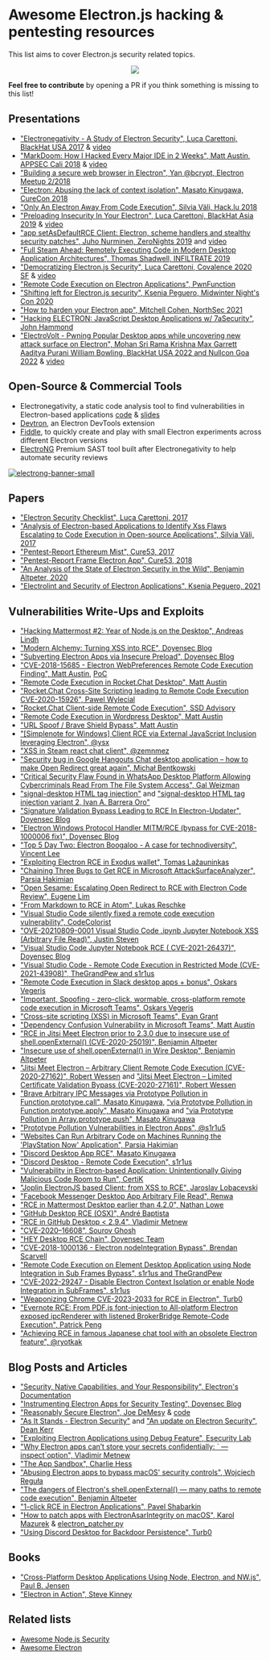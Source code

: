 # Awesome Electron.js hacking & pentesting resources

This list aims to cover Electron.js security related topics.

<p align="center">
    <img src="https://github.com/doyensec/electronegativity/raw/master/docs/resources/img/electron-logo.png">
</p>

**Feel free to contribute** by opening a PR if you think something is missing to this list!

## Presentations

- ["Electronegativity - A Study of Electron Security", Luca Carettoni, BlackHat USA 2017](https://www.blackhat.com/docs/us-17/thursday/us-17-Carettoni-Electronegativity-A-Study-Of-Electron-Security.pdf) & [video](https://www.youtube.com/watch?v=oJWsBHlt0ZM)
- ["MarkDoom: How I Hacked Every Major IDE in 2 Weeks", Matt Austin, APPSEC Cali 2018](https://docs.google.com/presentation/d/1wQM4fhjCJ9r3DQ-c98XJFkrd83odM94FaJPqstTR68c) & [video](https://www.youtube.com/watch?v=a-YnG3Mx-Tg)
- ["Building a secure web browser in Electron", Yan @bcrypt, Electron Meetup 2/2018](https://www.youtube.com/watch?v=Qirdy1TP1Rw)
- ["Electron: Abusing the lack of context isolation", Masato Kinugawa, CureCon 2018](https://speakerdeck.com/masatokinugawa/electron-abusing-the-lack-of-context-isolation-curecon-en)
- ["Only An Electron Away From Code Execution", Silvia Väli, Hack.lu 2018](https://www.youtube.com/watch?v=kvi6XX71VXM)
- ["Preloading Insecurity In Your Electron", Luca Carettoni, BlackHat Asia 2019](https://doyensec.com/resources/Asia-19-Carettoni-Preloading-Insecurity-In-Your-Electron.pdf) & [video](https://www.youtube.com/watch?v=Hw6JShd8Jxw)
- ["app setAsDefaultRCE Client: Electron, scheme handlers and stealthy security patches", Juho Nurminen, ZeroNights 2019](https://2019.zeronights.ru/wp-content/themes/zeronights-2019/public/materials/1_ZN2019_Juho_Nurminen.pdf) and [video](https://www.youtube.com/watch?v=A9qJHqWYl_4)
- ["Full Steam Ahead: Remotely Executing Code in Modern Desktop Application Architectures", Thomas Shadwell, INFILTRATE 2019](https://vimeo.com/335206831)
- ["Democratizing Electron.js Security", Luca Carettoni, Covalence 2020 SF](https://doyensec.com/resources/Covalence-2020-Carettoni-DemocratizingElectronSecurity.pdf) & [video](https://www.youtube.com/watch?v=N2GGWz-Pkeg)
- ["Remote Code Execution on Electron Applications", PwnFunction](https://www.youtube.com/watch?v=jkJWA_CWrQs)
- ["Shifting left for Electron.js security", Ksenia Peguero, Midwinter Night's Con 2020](https://www.youtube.com/watch?v=Fiqj37HiyAY)
- ["How to harden your Electron app", Mitchell Cohen, NorthSec 2021](https://youtu.be/_P6qI4ahBVk?t=5111)
- ["Hacking ELECTRON: JavaScript Desktop Applications w/ 7aSecurity", John Hammond](https://www.youtube.com/watch?v=P8QvSjL8F9w)
- ["ElectroVolt - Pwning Popular Desktop apps while uncovering new attack surface on Electron", Mohan Sri Rama Krishna Max Garrett Aaditya Purani William Bowling, BlackHat USA 2022 and Nullcon Goa 2022](https://i.blackhat.com/USA-22/Thursday/US-22-Purani-ElectroVolt-Pwning-Popular-Desktop-Apps.pdf) & [video](https://www.youtube.com/watch?v=J0bZGugLoYk)

## Open-Source & Commercial Tools

- Electronegativity, a static code analysis tool to find vulnerabilities in Electron-based applications [code](https://github.com/doyensec/electronegativity) & [slides](https://doyensec.com/resources/Electronegativity_ArsenalBHUS2019.pdf)
- [Devtron](https://www.electronjs.org/blog/electron-1-0#devtron), an Electron DevTools extension
- [Fiddle](https://github.com/electron/fiddle), to quickly create and play with small Electron experiments across different Electron versions 
- [ElectroNG](https://get-electrong.com/) Premium SAST tool built after Electronegativity to help  automate  security reviews

[![electrong-banner-small](https://user-images.githubusercontent.com/6027823/195326803-56a1181c-2ae4-4ba5-81ea-cd8148c81bea.png)](https://get-electrong.com/)

## Papers

- ["Electron Security Checklist", Luca Carettoni, 2017](https://doyensec.com/resources/us-17-Carettoni-Electronegativity-A-Study-Of-Electron-Security-wp.pdf)
- ["Analysis of Electron-based Applications to Identify Xss Flaws Escalating to Code Execution in Open-source Applications", Silvia Väli, 2017](https://digikogu.taltech.ee/en/Download/01ec8ff7-fff8-4a83-86a4-4048178a3ed5)
- ["Pentest-Report Ethereum Mist", Cure53, 2017](https://cure53.de/pentest-report_mist.pdf)
- ["Pentest-Report Frame Electron App", Cure53, 2018](https://cure53.de/pentest-report_frame.pdf)
- ["An Analysis of the State of Electron Security in the Wild", Benjamin Altpeter, 2020](https://benjamin-altpeter.de/doc/thesis-electron.pdf)
- ["Electrolint and Security of Electron Applications", Ksenia Peguero, 2021](https://www.sciencedirect.com/science/article/pii/S2667295221000040)

## Vulnerabilities Write-Ups and Exploits

- ["Hacking Mattermost #2: Year of Node.js on the Desktop", Andreas Lindh](http://haxx.ml/post/145508617751/hacking-mattermost-2-year-of-nodejs-on-the?is_related_post=1)
- ["Modern Alchemy: Turning XSS into RCE", Doyensec Blog](https://blog.doyensec.com/2017/08/03/electron-framework-security.html)
- ["Subverting Electron Apps via Insecure Preload", Doyensec Blog](https://blog.doyensec.com/2019/04/03/subverting-electron-apps-via-insecure-preload.html)
- ["CVE-2018-15685 - Electron WebPreferences Remote Code Execution Finding", Matt Austin](https://www.contrastsecurity.com/security-influencers/cve-2018-15685), [PoC](https://github.com/matt-/CVE-2018-15685)
- ["Remote Code Execution in Rocket.Chat Desktop", Matt Austin](https://hackerone.com/reports/276031)
- ["Rocket.Chat Cross-Site Scripting leading to Remote Code Execution CVE-2020-15926", Pawel Wylecial](https://blog.redteam.pl/2020/08/rocket-chat-xss-rce-cve-2020-15926.html)
- ["Rocket.Chat Client-side Remote Code Execution", SSD Advisory](https://ssd-disclosure.com/ssd-advisory-rocket-chat-client-side-remote-code-execution/)
- ["Remote Code Execution in Wordpress Desktop", Matt Austin](https://hackerone.com/reports/301458)
- ["URL Spoof / Brave Shield Bypass", Matt Austin](https://hackerone.com/reports/255991)
- ["\[Simplenote for Windows\] Client RCE via External JavaScript Inclusion leveraging Electron", @ysx](https://hackerone.com/reports/291539)
- ["XSS in Steam react chat client", @zemnmez](https://hackerone.com/reports/409850)
- ["Security bug in Google Hangouts Chat desktop application – how to make Open Redirect great again", Michał Bentkowski](https://research.securitum.com/security-bug-in-google-hangouts-chat-desktop-application-how-to-make-open-redirect-great-again/)
- ["Critical Security Flaw Found in WhatsApp Desktop Platform Allowing Cybercriminals Read From The File System Access", Gal Weizman](https://www.perimeterx.com/tech-blog/2020/whatsapp-fs-read-vuln-disclosure/)
- ["signal-desktop HTML tag injection"](https://web.archive.org/web/20200427095259/https://ivan.barreraoro.com.ar/signal-desktop-html-tag-injection/) and ["signal-desktop HTML tag injection variant 2, Ivan A. Barrera Oro"](https://web.archive.org/web/20190517134857/https://ivan.barreraoro.com.ar/signal-desktop-html-tag-injection-variant-2/)
- ["Signature Validation Bypass Leading to RCE In Electron-Updater", Doyensec Blog](https://blog.doyensec.com/2020/02/24/electron-updater-update-signature-bypass.html)
- ["Electron Windows Protocol Handler MITM/RCE (bypass for CVE-2018-1000006 fix)", Doyensec Blog](https://blog.doyensec.com/2018/05/24/electron-win-protocol-handler-bug-bypass.html)
- ["Top 5 Day Two: Electron Boogaloo - A case for technodiversity",  Vincent Lee](https://www.thezdi.com/blog/2018/12/18/top-5-day-two-electron-boogaloo-a-case-for-technodiversity)
- ["Exploiting Electron RCE in Exodus wallet", Tomas Lažauninkas](https://hackernoon.com/exploiting-electron-rce-in-exodus-wallet-d9e6db13c374)
- ["Chaining Three Bugs to Get RCE in Microsoft AttackSurfaceAnalyzer", Parsia Hakimian](https://parsiya.net/blog/2019-06-18-chaining-three-bugs-to-get-rce-in-microsoft-attacksurfaceanalyzer/)
- ["Open Sesame: Escalating Open Redirect to RCE with Electron Code Review", Eugene Lim](https://spaceraccoon.dev/open-sesame-escalating-open-redirect-to-rce-with-electron-code-review)
- ["From Markdown to RCE in Atom", Lukas Reschke](https://statuscode.ch/2017/11/from-markdown-to-rce-in-atom)
- ["Visual Studio Code silently fixed a remote code execution vulnerability", CodeColorist](https://blog.chichou.me/2018/03/16/visual-studio-code-silently-fixed-a-remote-code-execution-vulnerability/)
- ["OVE-20210809-0001 Visual Studio Code .ipynb Jupyter Notebook XSS (Arbitrary File Read)", Justin Steven](https://github.com/justinsteven/advisories/blob/master/2021_vscode_ipynb_xss_arbitrary_file_read.md)
- ["Visual Studio Code Jupyter Notebook RCE ( CVE-2021-26437)", Doyensec Blog](https://blog.doyensec.com/2022/10/27/jupytervscode.html)
- ["Visual Studio Code - Remote Code Execution in Restricted Mode (CVE-2021-43908)", TheGrandPew and s1r1us](https://blog.electrovolt.io/posts/vscode-rce/)
- ["Remote Code Execution in Slack desktop apps + bonus", Oskars Vegeris](https://hackerone.com/reports/783877)
- ["Important, Spoofing - zero-click, wormable, cross-platform remote code execution in Microsoft Teams", Oskars Vegeris](https://github.com/oskarsve/ms-teams-rce)
- ["Cross-site scripting (XSS) in Microsoft Teams", Evan Grant](https://www.tenable.com/security/research/tra-2019-54)
- ["Dependency Confusion Vulnerability in Microsoft Teams", Matt Austin](https://www.contrastsecurity.com/security-influencers/contrast-labs-reveals-dependency-confusion-vulnerability-in-microsoft-teams)
- ["RCE in Jitsi Meet Electron prior to 2.3.0 due to insecure use of shell.openExternal() (CVE-2020-25019)", Benjamin Altpeter](https://benjamin-altpeter.de/jitsi-meet-electron-rce-shell-openexternal/)
- ["Insecure use of shell.openExternal() in Wire Desktop", Benjamin Altpeter](https://github.com/wireapp/wire-desktop/security/advisories/GHSA-5gpx-9976-ggpm)
- ["Jitsi Meet Electron – Arbitrary Client Remote Code Execution (CVE-2020-27162)", Robert Wessen](https://research.nccgroup.com/2020/10/23/technical-advisory-jitsi-meet-electron-arbitrary-client-remote-code-execution-cve-2020-27162/) and ["Jitsi Meet Electron – Limited Certificate Validation Bypass (CVE-2020-27161)", Robert Wessen](https://research.nccgroup.com/2020/10/23/technical-advisory-jitsi-meet-electron-limited-certificate-validation-bypass-cve-2020-27161/)
- ["Brave Arbitrary IPC Messages via Prototype Pollution in Function.prototype.call",  Masato Kinugawa](https://hackerone.com/reports/187542), ["via Prototype Pollution in Function.prototype.apply",  Masato Kinugawa](https://hackerone.com/reports/188086) and ["via Prototype Pollution in Array.prototype.push",  Masato Kinugawa](https://hackerone.com/reports/188561)
- ["Prototype Pollution Vulnerabilities in Electron Apps", @s1r1u5](https://github.com/msrkp/electron-research)
- ["Websites Can Run Arbitrary Code on Machines Running the 'PlayStation Now' Application", Parsia Hakimian](https://hackerone.com/reports/873614)
- ["Discord Desktop App RCE", Masato Kinugawa](https://mksben.l0.cm/2020/10/discord-desktop-rce.html)
- ["Discord Desktop - Remote Code Execution", s1r1us](https://blog.electrovolt.io/posts/discord-rce/)
- ["Vulnerability in Electron-based Application: Unintentionally Giving Malicious Code Room to Run", CertiK](https://certik.io/blog/technology/vulnerability-electron-based-application-malicious-code-execution)
- ["Joplin ElectronJS based Client: from XSS to RCE", Jaroslav Lobacevski](https://blog.devsecurity.eu/en/blog/joplin-electron-rce)
- ["Facebook Messenger Desktop App Arbitrary File Read", Renwa](https://medium.com/@renwa/facebook-messenger-desktop-app-arbitrary-file-read-db2374550f6d)
- ["RCE in Mattermost Desktop earlier than 4.2.0", Nathan Lowe](https://dev.to/nlowe/rce-in-mattermost-desktop-earlier-than-420-5aef)
- ["GitHub Desktop RCE (OSX)", André Baptista](https://pwning.re/2018/12/04/github-desktop-rce/)
- ["RCE in GitHub Desktop < 2.9.4", Vladimir Metnew](https://github.com/Metnew/write-ups/tree/main/rce-github-desktop-2.9.3)
- ["CVE-2020–16608", Sourov Ghosh](https://sghosh2402.medium.com/cve-2020-16608-8cdad9f4d9b4)
- ["HEY Desktop RCE Chain", Doyensec Team](https://doyensec.com/resources/Doyensec_Basecamp_HEY_PlatformTesting_Q32020_SAS.pdf)
- ["CVE-2018-1000136 - Electron nodeIntegration Bypass", Brendan Scarvell](https://www.trustwave.com/en-us/resources/blogs/spiderlabs-blog/cve-2018-1000136-electron-nodeintegration-bypass)
- ["Remote Code Execution on Element Desktop Application using Node Integration in Sub Frames Bypass", s1r1us and TheGrandPew](https://blog.electrovolt.io/posts/element-rce/)
- ["CVE-2022-29247 - Disable Electron Context Isolation or enable Node Integration in SubFrames", s1r1us](https://hackerone.com/reports/1647287)
- ["Weaponizing Chrome CVE-2023-2033 for RCE in Electron", Turb0](https://www.turb0.one/pages/Weaponizing_Chrome_CVE-2023-2033_for_RCE_in_Electron:_Some_Assembly_Required.html)
- ["Evernote RCE: From PDF.js font-injection to All-platform Electron exposed ipcRenderer with listened BrokerBridge Remote-Code Execution", Patrick Peng](https://0reg.dev/blog/evernote-rce)
- ["Achieving RCE in famous Japanese chat tool with an obsolete Electron feature", @ryotkak](https://flatt.tech/research/posts/escaping-electron-isolation-with-obsolete-feature/)

## Blog Posts and Articles

- ["Security, Native Capabilities, and Your Responsibility", Electron's Documentation](https://www.electronjs.org/docs/tutorial/security)
- ["Instrumenting Electron Apps for Security Testing", Doyensec Blog](https://blog.doyensec.com/2018/07/19/instrumenting-electron-app.html)
- ["Reasonably Secure Electron", Joe DeMesy](https://know.bishopfox.com/research/reasonably-secure-electron) & [code](https://github.com/moloch--/reasonably-secure-electron)
- ["As It Stands - Electron Security"](http://blog.scottlogic.com/2016/03/09/As-It-Stands-Electron-Security.html) and ["An update on Electron Security", Dean Kerr](http://blog.scottlogic.com/2016/06/01/An-update-on-Electron-Security.html)
- ["Exploiting Electron Applications using Debug Feature", Esecurity Lab](https://evren.ninja/blog/en/post/exploiting-electron-applications-/)
- ["Why Electron apps can’t store your secrets confidentially: \` — inspect\`option", Vladimir Metnew](https://medium.com/@metnew/why-electron-apps-cant-store-your-secrets-confidentially-inspect-option-a49950d6d51f)
- ["The App Sandbox", Charlie Hess](https://slack.engineering/the-app-sandbox/)
- ["Abusing Electron apps to bypass macOS' security controls", Wojciech Reguła](https://wojciechregula.blog/post/abusing-electron-apps-to-bypass-macos-security-controls/)
- ["The dangers of Electron's shell.openExternal() — many paths to remote code execution", Benjamin Altpeter](https://benjamin-altpeter.de/shell-openexternal-dangers/)
- ["1-click RCE in Electron Applications", Pavel Shabarkin](https://shabarkin.medium.com/1-click-rce-in-electron-applications-79b52e1fe8b8)
- ["How to patch apps with ElectronAsarIntegrity on macOS", Karol Mazurek](https://karol-mazurek.medium.com/cracking-electron-integrity-0a10e0d5f239) & [electron_patcher.py](https://github.com/Karmaz95/Snake_Apple/blob/main/App%20Bundle%20Extension/custom/electron_patcher.py)
- ["Using Discord Desktop for Backdoor Persistence", Turb0](https://www.turb0.one/pages/Using_Discord_Desktop_for_Backdoor_Persistence.html)
  
## Books

- ["Cross-Platform Desktop Applications Using Node, Electron, and NW.js", Paul B. Jensen](https://www.manning.com/books/cross-platform-desktop-applications)
- ["Electron in Action", Steve Kinney](https://www.manning.com/books/electron-in-action)


## Related lists

- [Awesome Node.js Security](https://github.com/lirantal/awesome-nodejs-security)
- [Awesome Electron](https://github.com/sindresorhus/awesome-electron)
